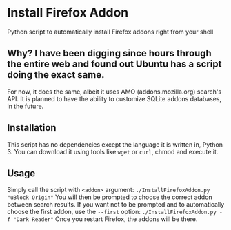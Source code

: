 # Install Firefox Addon
Python script to automatically install Firefox addons right from your shell

## Why? I have been digging since hours through the entire web and found out Ubuntu has a script doing the exact same.
For now, it does the same, albeit it uses AMO (addons.mozilla.org) search's API.
It is planned to have the ability to customize SQLite addons databases, in the future.

## Installation
This script has no dependencies except the language it is written in, Python 3.
You can download it using tools like `wget` or `curl`, chmod and execute it.

## Usage
Simply call the script with `<addon>` argument:
`./InstallFirefoxAddon.py "uBlock Origin"`
You will then be prompted to choose the correct addon between search results.
If you want not to be prompted and to automatically choose the first addon, use the `--first` option:
`./InstallFirefoxAddon.py -f "Dark Reader"`
Once you restart Firefox, the addons will be there.
